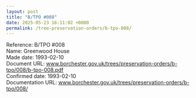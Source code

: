 ```yaml
---
layout: post
title: "B/TPO #008"
date: 2025-05-23 16:11:02 +0000
permalink: /tree-preservation-orders/b-tpo-008/
---
```


Reference: B/TPO #008 <br/>
Name: Greenwood House<br/>
Made date: 1993-02-10<br/>
Document URL: www.borchester.gov.uk/trees/preservation-orders/b-tpo/008/b-tpo-008.pdf<br/>
Confirmed date: 1993-02-10<br/>
Documentation URL: www.borchester.gov.uk/trees/preservation-orders/b-tpo/008/<br/>
